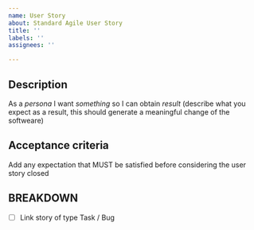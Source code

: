 ```yaml
---
name: User Story
about: Standard Agile User Story
title: ''
labels: ''
assignees: ''

---
```


## Description

As a *persona* I want *something* so I can obtain *result* (describe what you expect as a result, this should generate a meaningful change of the softweare)

## Acceptance criteria

Add any expectation that MUST be satisfied before considering the user story closed

## BREAKDOWN

- [ ] Link story of type Task / Bug

